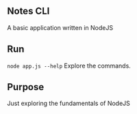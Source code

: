 ## Notes CLI
A basic application written in NodeJS

## Run
``node app.js --help``
Explore the commands. 

## Purpose
Just exploring the fundamentals of NodeJS